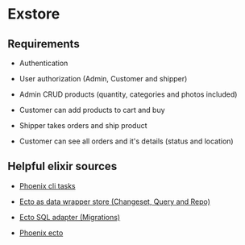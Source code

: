 # Exstore

## Requirements

- Authentication
- User authorization (Admin, Customer and shipper)

- Admin CRUD products (quantity, categories and photos included)
- Customer can add products to cart and buy
- Shipper takes orders and ship product
- Customer can see all orders and it's details (status and location)

## Helpful elixir sources

- [Phoenix cli tasks](https://hexdocs.pm/phoenix/Mix.Tasks.Local.Phx.html)


- [Ecto as data wrapper store (Changeset, Query and Repo)](https://hexdocs.pm/ecto/Ecto.html)
- [Ecto SQL adapter (Migrations)](https://hexdocs.pm/ecto_sql/Ecto.Adapters.SQL.html)
- [Phoenix ecto](https://hexdocs.pm/phoenix/ecto.html)
